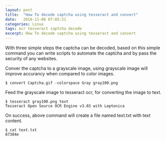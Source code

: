 ```yaml
---
layout: post
title:  "How To decode captcha using tesseract and convert"
date:   2016-11-08 07:05:21
categories: Linux
tags: ocr tesseract captcha decode
excerpt: How To decode captcha using tesseract and convert
---
```


With three simple  steps the captcha can be decoded, based on this simple command you can write scripts to automate the captcha and by pass the security of any websites.

Conver the captcha to a grayscale image, using grayscale image will improve accurancy when compared to color images.

```
$ convert Captcha.gif -colorspace Gray gray100.png
```

Feed the grayscale image to tesseract ocr, for converting the image to text.

```
$ tesseract gray100.png text
Tesseract Open Source OCR Engine v3.03 with Leptonica
```

On success, above command will create a file named text.txt with text content.

```
$ cat text.txt
87384e
```

